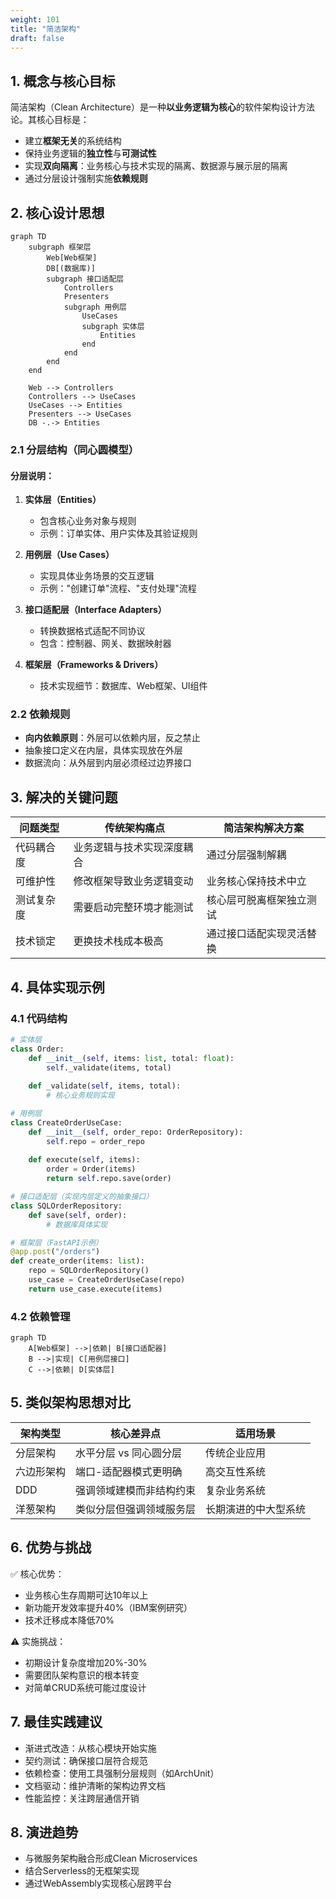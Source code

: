 ```yaml
---
weight: 101
title: "简洁架构"
draft: false
---
```


## 1. 概念与核心目标
简洁架构（Clean Architecture）是一种**以业务逻辑为核心**的软件架构设计方法论。其核心目标是：

- 建立**框架无关**的系统结构
- 保持业务逻辑的**独立性**与**可测试性**
- 实现**双向隔离**：业务核心与技术实现的隔离、数据源与展示层的隔离
- 通过分层设计强制实施**依赖规则**

## 2. 核心设计思想

```mermaid
graph TD
    subgraph 框架层
        Web[Web框架]
        DB[(数据库)]
        subgraph 接口适配层
            Controllers
            Presenters
            subgraph 用例层
                UseCases
                subgraph 实体层
                    Entities
                end
            end
        end
    end

    Web --> Controllers
    Controllers --> UseCases
    UseCases --> Entities
    Presenters --> UseCases
    DB -.-> Entities
```

### 2.1 分层结构（同心圆模型）

#### 分层说明：
1. **实体层（Entities）**
   - 包含核心业务对象与规则
   - 示例：订单实体、用户实体及其验证规则

2. **用例层（Use Cases）**
   - 实现具体业务场景的交互逻辑
   - 示例："创建订单"流程、"支付处理"流程

3. **接口适配层（Interface Adapters）**
   - 转换数据格式适配不同协议
   - 包含：控制器、网关、数据映射器

4. **框架层（Frameworks & Drivers）**
   - 技术实现细节：数据库、Web框架、UI组件

### 2.2 依赖规则
- **向内依赖原则**：外层可以依赖内层，反之禁止
- 抽象接口定义在内层，具体实现放在外层
- 数据流向：从外层到内层必须经过边界接口

## 3. 解决的关键问题
| 问题类型        | 传统架构痛点                | 简洁架构解决方案              |
|----------------|---------------------------|---------------------------|
| 代码耦合度      | 业务逻辑与技术实现深度耦合    | 通过分层强制解耦            |
| 可维护性        | 修改框架导致业务逻辑变动      | 业务核心保持技术中立        |
| 测试复杂度      | 需要启动完整环境才能测试      | 核心层可脱离框架独立测试    |
| 技术锁定        | 更换技术栈成本极高           | 通过接口适配实现灵活替换    |

## 4. 具体实现示例
### 4.1 代码结构
```python
# 实体层
class Order:
    def __init__(self, items: list, total: float):
        self._validate(items, total)
    
    def _validate(self, items, total):
        # 核心业务规则实现

# 用例层
class CreateOrderUseCase:
    def __init__(self, order_repo: OrderRepository):
        self.repo = order_repo
        
    def execute(self, items):
        order = Order(items)
        return self.repo.save(order)

# 接口适配层（实现内层定义的抽象接口）
class SQLOrderRepository:
    def save(self, order):
        # 数据库具体实现

# 框架层（FastAPI示例）
@app.post("/orders")
def create_order(items: list):
    repo = SQLOrderRepository()
    use_case = CreateOrderUseCase(repo)
    return use_case.execute(items)
```

### 4.2 依赖管理

```mermaid
graph TD
    A[Web框架] -->|依赖| B[接口适配器]
    B -->|实现| C[用例层接口]
    C -->|依赖| D[实体层]
```

## 5. 类似架构思想对比

|架构类型|核心差异点|适用场景|
|-|-|-|
|分层架构|水平分层 vs 同心圆分层|传统企业应用|
|六边形架构|端口-适配器模式更明确|高交互性系统|
|DDD|强调领域建模而非结构约束|复杂业务系统|
|洋葱架构|类似分层但强调领域服务层|长期演进的中大型系统|

## 6. 优势与挑战

✅ 核心优势：

- 业务核心生存周期可达10年以上
- 新功能开发效率提升40%（IBM案例研究）
- 技术迁移成本降低70%

⚠️ 实施挑战：

- 初期设计复杂度增加20%-30%
- 需要团队架构意识的根本转变
- 对简单CRUD系统可能过度设计

## 7. 最佳实践建议

- 渐进式改造：从核心模块开始实施
- 契约测试：确保接口层符合规范
- 依赖检查：使用工具强制分层规则（如ArchUnit）
- 文档驱动：维护清晰的架构边界文档
- 性能监控：关注跨层通信开销

## 8. 演进趋势

- 与微服务架构融合形成Clean Microservices
- 结合Serverless的无框架实现
- 通过WebAssembly实现核心层跨平台